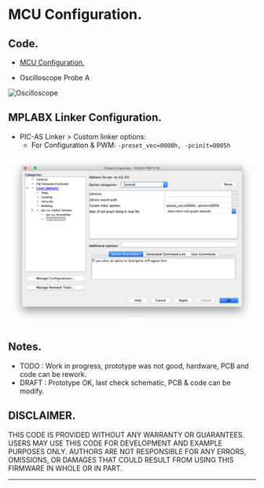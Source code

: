 # MCU Configuration.

## Code.

- [MCU Configuration.](https://github.com/tronixio/robot-tbot/blob/main/Code/configuration/configuration.s)

- Oscilloscope Probe A

![Oscilloscope](https://github.com/tronixio/robot-tbot/blob/main/Code/extras/TEK.png)

## MPLABX Linker Configuration.

- PIC-AS Linker > Custom linker options:
  - For Configuration & PWM: `-preset_vec=0000h, -pcinit=0005h`

![MPLABX Configuration](https://github.com/tronixio/robot-tbot/blob/main/Code/extras/configuration-0.png)

## Notes.

- TODO : Work in progress, prototype was not good, hardware, PCB and code can be rework.
- DRAFT : Prototype OK, last check schematic, PCB & code can be modify.

## DISCLAIMER.

THIS CODE IS PROVIDED WITHOUT ANY WARRANTY OR GUARANTEES.
USERS MAY USE THIS CODE FOR DEVELOPMENT AND EXAMPLE PURPOSES ONLY.
AUTHORS ARE NOT RESPONSIBLE FOR ANY ERRORS, OMISSIONS, OR DAMAGES THAT COULD
RESULT FROM USING THIS FIRMWARE IN WHOLE OR IN PART.

---
